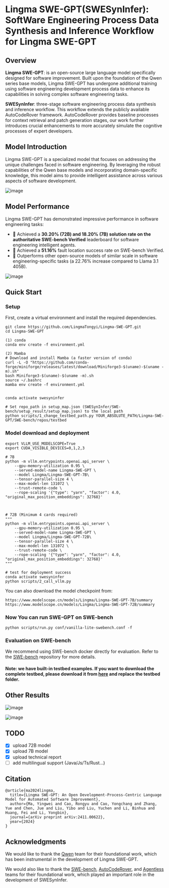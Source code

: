 # Lingma SWE-GPT(SWESynInfer): SoftWare Engineering Process Data Synthesis and Inference Workflow for Lingma SWE-GPT

## Overview


**Lingma SWE-GPT**:  is an open-source large language model specifically designed for software improvement. Built upon the foundation of the Qwen series base models, Lingma SWE-GPT has undergone additional training using software engineering development process data to enhance its capabilities in solving complex software engineering tasks.



**SWESynInfer**: three-stage software engineering process data synthesis and inference workflow. This workflow extends the publicly available AutoCodeRover framework. AutoCodeRover provides baseline processes for context retrieval and patch generation stages, our work further introduces crucial enhancements to more accurately simulate the cognitive processes of expert developers.


## Model Introduction

Lingma SWE-GPT is a specialized model that focuses on addressing the unique challenges faced in software engineering. By leveraging the robust capabilities of the Qwen base models and incorporating domain-specific knowledge, this model aims to provide intelligent assistance across various aspects of software development.

![image](https://github.com/user-attachments/assets/c2b0b1d6-0cc9-42f1-abc3-ed51e52b457c)


## Model Performance

Lingma SWE-GPT has demonstrated impressive performance in software engineering tasks:

- 🌟 Achieved a **30.20% (72B) and 18.20% (7B) solution rate on the authoritative SWE-bench Verified** leaderboard for software engineering intelligent agents.
- 🌟 Achieved a **51.16%** fault location success rate on SWE-bench Verified.
- 👑 Outperforms other open-source models of similar scale in software engineering-specific tasks (a
22.76% increase compared to Llama 3.1 405B).

![image](https://github.com/user-attachments/assets/e250d89d-8962-4f5b-9cef-00dd34d99532)



## Quick Start
### Setup
First, create a virtual environment and install the required dependencies.
```
git clone https://github.com/LingmaTongyi/Lingma-SWE-GPT.git
cd Lingma-SWE-GPT

(1) conda
conda env create -f environment.yml

(2) Mamba
# Download and install Mamba (a faster version of conda)
curl -L -O "https://github.com/conda-forge/miniforge/releases/latest/download/Miniforge3-$(uname)-$(uname -m).sh"
bash Miniforge3-$(uname)-$(uname -m).sh
source ~/.bashrc
mamba env create -f environment.yml


conda activate swesyninfer

# Set repo_path in setup_map.json (SWESynInfer/SWE-bench/setup_result/setup_map.json) to the local path
python scripts/1_change_testbed_path.py YOUR_ABSOLUTE_PATH/Lingma-SWE-GPT/SWE-bench/repos/testbed
```
### Model download and deployment
```
export VLLM_USE_MODELSCOPE=True
export CUDA_VISIBLE_DEVICES=0,1,2,3

# 7B
python -m vllm.entrypoints.openai.api_server \
    --gpu-memory-utilization 0.95 \
    --served-model-name Lingma-SWE-GPT \
    --model Lingma/Lingma-SWE-GPT-7B\
    --tensor-parallel-size 4 \
    --max-model-len 131072 \
    --trust-remote-code \
    --rope-scaling '{"type": "yarn", "factor": 4.0, "original_max_position_embeddings": 32768}'



# 72B (Minimum 4 cards required)
"""
python -m vllm.entrypoints.openai.api_server \
    --gpu-memory-utilization 0.95 \
    --served-model-name Lingma-SWE-GPT \
    --model Lingma/Lingma-SWE-GPT-72B\
    --tensor-parallel-size 4 \
    --max-model-len 131072 \
    --trust-remote-code \
    --rope-scaling '{"type": "yarn", "factor": 4.0, "original_max_position_embeddings": 32768}'
"""

# test for deployment success
conda activate swesyninfer
python scripts/2_call_vllm.py
```
You can also download the model checkpoint from:
```
https://www.modelscope.cn/models/Lingma/Lingma-SWE-GPT-7B/summary
https://www.modelscope.cn/models/Lingma/Lingma-SWE-GPT-72B/summary
```

### Now You can run SWE-GPT on SWE-bench
```
python scripts/run.py conf/vanilla-lite-swebench.conf -f
```
### Evaluation on SWE-bench
We recommend using SWE-bench docker directly for evaluation.
Refer to the [SWE-bench](https://github.com/princeton-nlp/SWE-bench) repository for more details.

#### Note: we have built-in testbed examples. If you want to download the complete testbed, please download it from [here](https://modelscope.cn/datasets/Lingma/testbed/summary) and replace the testbed folder.

## Other Results

![image](https://github.com/user-attachments/assets/994b7de4-3dc7-4136-a81c-1315651ad646)

![image](https://github.com/user-attachments/assets/40bc0846-2e59-4a64-ae7d-f6eda20db69b)



## TODO
- [x] upload 72B model
- [x] upload 7B model
- [x] upload technical report
- [ ] add multilingual support (Java/Js/Ts/Rust...)

## Citation
```
@article{ma2024lingma,
  title={Lingma SWE-GPT: An Open Development-Process-Centric Language Model for Automated Software Improvement},
  author={Ma, Yingwei and Cao, Rongyu and Cao, Yongchang and Zhang, Yue and Chen, Jue and Liu, Yibo and Liu, Yuchen and Li, Binhua and Huang, Fei and Li, Yongbin},
  journal={arXiv preprint arXiv:2411.00622},
  year={2024}
}
```

## Acknowledgments

We would like to thank the [Qwen](https://github.com/QwenLM/Qwen2.5) team for their foundational work, which has been instrumental in the development of Lingma SWE-GPT.

We would also like to thank the [SWE-bench](https://github.com/princeton-nlp/SWE-bench), [AutoCodeRover](https://github.com/nus-apr/auto-code-rover), and [Agentless](https://github.com/OpenAutoCoder/Agentless) teams for their foundational work, which played an important role in the development of SWESynInfer.


